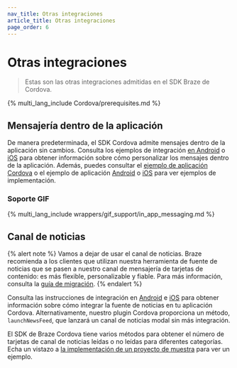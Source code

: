 ```yaml
---
nav_title: Otras integraciones
article_title: Otras integraciones
page_order: 6
---
```


# Otras integraciones

> Estas son las otras integraciones admitidas en el SDK Braze de Cordova.

{% multi_lang_include Cordova/prerequisites.md %}

## Mensajería dentro de la aplicación

De manera predeterminada, el SDK Cordova admite mensajes dentro de la aplicación sin cambios. Consulta los ejemplos de integración [en Android]({{site.baseurl}}/developer_guide/platform_integration_guides/android/in-app_messaging/integration/) o [iOS]({{site.baseurl}}/developer_guide/platform_integration_guides/swift/in-app_messaging/overview/) para obtener información sobre cómo personalizar los mensajes dentro de la aplicación. Además, puedes consultar el [ejemplo de aplicación Cordova](https://github.com/braze-inc/braze-cordova-sdk/blob/master/sample-project/www/js/index.js) o el ejemplo de aplicación [Android](https://github.com/braze-inc/braze-android-sdk) o [iOS](https://github.com/braze-inc/braze-swift-sdk) para ver ejemplos de implementación.

### Soporte GIF

{% multi_lang_include wrappers/gif_support/in_app_messaging.md %}

## Canal de noticias

{% alert note %}
Vamos a dejar de usar el canal de noticias. Braze recomienda a los clientes que utilizan nuestra herramienta de fuente de noticias que se pasen a nuestro canal de mensajería de tarjetas de contenido: es más flexible, personalizable y fiable. Para más información, consulta la [guía de migración]({{site.baseurl}}/user_guide/message_building_by_channel/content_cards/migrating_from_news_feed/).
{% endalert %}

Consulta las instrucciones de integración en [Android]({{site.baseurl}}/developer_guide/platform_integration_guides/android/news_feed/integration/) e [iOS]({{site.baseurl}}/developer_guide/platform_integration_guides/legacy_sdks/ios/news_feed/integration/) para obtener información sobre cómo integrar la fuente de noticias en tu aplicación Cordova. Alternativamente, nuestro plugin Cordova proporciona un método, `launchNewsFeed`, que lanzará un canal de noticias modal sin más integración.

El SDK de Braze Cordova tiene varios métodos para obtener el número de tarjetas de canal de noticias leídas o no leídas para diferentes categorías. Echa un vistazo a [la implementación de un proyecto de muestra](https://github.com/braze-inc/braze-cordova-sdk/blob/master/sample-project/www/js/index.js) para ver un ejemplo.
